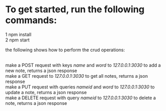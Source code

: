 
# To get started, run the following commands:
1 npm install <br/>
2 npm start

the following shows how to perform the crud operations:<br/><br/>

make a POST request with keys *name* and *word* to *127.0.0.1:3030* to add a new note, returns a json response<br/>
make a GET request to *127.0.0.1:3030* to get all notes, returns a json response<br/>
make a PUT request with queries *nameid* and *word* to *127.0.0.1:3030* to update a note, returns a json response<br/>
make a DELETE request with query *nameid* to *127.0.0.1:3030* to delete a note, returns a json response<br/>
